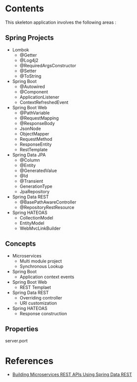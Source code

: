 # Contents
This skeleton application involves the following areas :

## Spring Projects
* Lombok
    - @Getter
    - @Log4j2
    - @RequiredArgsConstructor
    - @Setter
    - @ToString
* Spring Boot
    - @Autowired
    - @Component
    - ApplicationListener
    - ContextRefreshedEvent
* Spring Boot Web
    - @PathVariable
    - @RequestMapping
    - @ResponseBody
    - JsonNode
    - ObjectMapper
    - RequestMethod
    - ResponseEntity
    - RestTemplate
* Spring Data JPA
    - @Column
    - @Entity
    - @GeneratedValue
    - @Id
    - @Transient
    - GenerationType
    - JpaRepository
* Spring Data REST
    - @BasePathAwareController
    - @RepositoryRestResource
* Spring HATEOAS
    - CollectionModel
    - EntityModel
    - WebMvcLinkBuilder

## Concepts
* Microservices
    - Multi module project
    - Synchronous Lookup
* Spring Boot
    - Application context events
* Spring Boot Web
    - REST Templaet
* Spring Data REST
    - Overriding controller
    - URI customization
* Spring HATEOAS
    - Response construction

## Properties
server.port

# References
* [Building Microservices REST APIs Using Spring Data REST](https://www.pluralsight.com/courses/microservices-rest-apis-spring-data)
